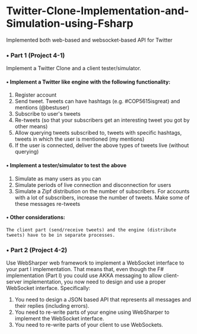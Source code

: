 # Twitter-Clone-Implementation-and-Simulation-using-Fsharp
Implemented both web-based and websocket-based API for Twitter

### •	 Part 1 (Project 4-1)
Implement a Twitter Clone and a client tester/simulator.  
#### •	 Implement a Twitter like engine with the following functionality:  
1.	Register account  
2.	Send tweet. Tweets can have hashtags (e.g. #COP5615isgreat) and mentions (@bestuser)  
3.	Subscribe to user's tweets  
4.	Re-tweets (so that your subscribers get an interesting tweet you got by other means)  
5.	Allow querying tweets subscribed to, tweets with specific hashtags, tweets in which the user is mentioned (my mentions)  
6.	If the user is connected, deliver the above types of tweets live (without querying)  
#### •	Implement a tester/simulator to test the above  
1.	Simulate as many users as you can  
2.	Simulate periods of live connection and disconnection for users  
3.	Simulate a Zipf distribution on the number of subscribers. For accounts with a lot of subscribers, increase the number of tweets. Make some of these messages re-tweets  
#### •	Other considerations:  
  	The client part (send/receive tweets) and the engine (distribute tweets) have to be in separate processes.  
### •	 Part 2 (Project 4-2)  
Use WebSharper web framework to implement a WebSocket interface to your part I implementation. That means that, even though the F#  implementation (Part I) you could use AKKA messaging to allow client-server implementation, you now need to design and use a proper WebSocket interface. Specifically:  
1.	You need to design a JSON based API that  represents all messages and their replies (including errors).  
2.	You need to re-write parts of your engine using WebSharper to implement the WebSocket interface.  
3.	You need to re-write parts of your client to use WebSockets.  
